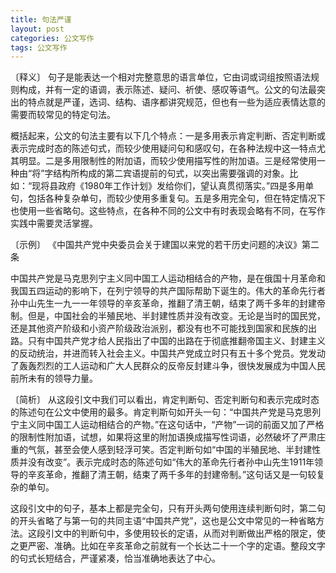 ```yaml
---
title: 句法严谨
layout: post
categories: 公文写作
tags: 公文写作
---
```


〔释义〕 句子是能表达一个相对完整意思的语言单位，它由词或词组按照语法规则构成，并有一定的语调，表示陈述、疑问、祈使、感叹等语气。公文的句法最突出的特点就是严谨，选词、结构、语序都讲究规范，但也有一些为适应表情达意的需要而较常见的特定句法。

概括起来，公文的句法主要有以下几个特点：一是多用表示肯定判断、否定判断或表示完成时态的陈述句式，而较少使用疑问句和感叹句，在各种法规中这一特点尤其明显。二是多用限制性的附加语，而较少使用描写性的附加语。三是经常使用一种由“将”字结构所构成的第二宾语提前的句式，以突出需要强调的对象。比如：“现将县政府《1980年工作计划》发给你们，望认真贯彻落实。”四是多用单句，包括各种复杂单句，而较少使用多重复句。五是多用完全句，但在特定情况下也使用一些省略句。这些特点，在各种不同的公文中有时表现会略有不同，在写作实践中需要灵活掌握。

〔示例〕 《中国共产党中央委员会关于建国以来党的若干历史问题的决议》第二条

中国共产党是马克思列宁主义同中国工人运动相结合的产物，是在俄国十月革命和我国五四运动的影响下，在列宁领导的共产国际帮助下诞生的。伟大的革命先行者孙中山先生一九一一年领导的辛亥革命，推翻了清王朝，结束了两千多年的封建帝制。但是，中国社会的半殖民地、半封建性质并没有改变。无论是当时的国民党，还是其他资产阶级和小资产阶级政治派别，都没有也不可能找到国家和民族的出路。只有中国共产党才给人民指出了中国的出路在于彻底推翻帝国主义、封建主义的反动统治，并进而转入社会主义。中国共产党成立时只有五十多个党员。党发动了轰轰烈烈的工人运动和广大人民群众的反帝反封建斗争，很快发展成为中国人民前所未有的领导力量。

〔简析〕 从这段引文中我们可以看出，肯定判断句、否定判断句和表示完成时态的陈述句在公文中使用的最多。肯定判斯句如开头一句：“中国共产党是马克思列宁主义同中国工人运动相结合的产物。”在这句话中，“产物”一词的前面又加了严格的限制性附加语，试想，如果将这里的附加语换成描写性词语，必然破坏了严肃庄重的气氛，甚至会使人感到轻浮可笑。否定判断句如“中国的半殖民地、半封建性质并没有改变”。表示完成时态的陈述句如“伟大的革命先行者孙中山先生1911年领导的辛亥革命，推翻了清王朝，结束了两千多年的封建帝制。”这句话又是一句较复杂的单句。

这段引文中的句子，基本上都是完全句，只有开头两句使用连续判断句时，第二句的开头省略了与第一句的共同主语“中国共产党”，这也是公文中常见的一种省略方法。这段引文中的判断句中，多使用较长的定语，从而对判断做出严格的限定，使之更严密、准确。比如在辛亥革命之前就有一个长达二十一个字的定语。整段文字的句式长短结合，严谨紧凑，恰当准确地表达了中心。 